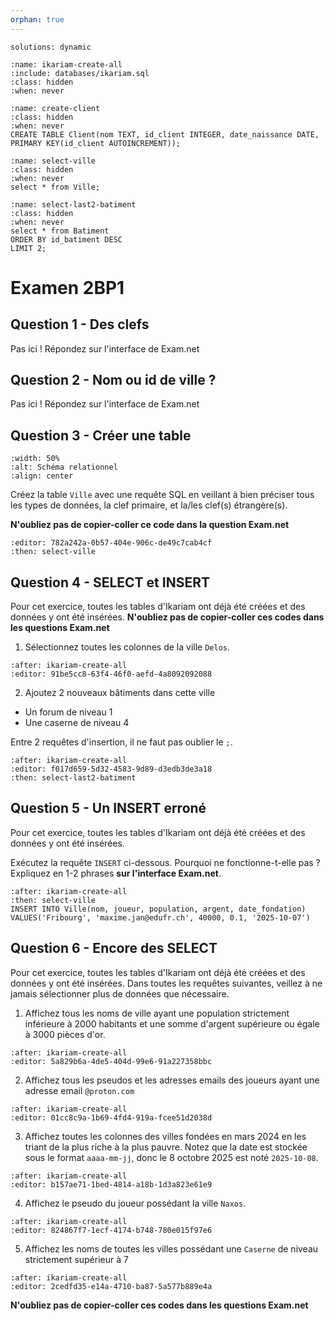 ```yaml
---
orphan: true
---
```


<!-- Copyright 2025 Maxime Jan <maxime.jan@edufr.ch> -->
<!-- SPDX-License-Identifier: CC-BY-NC-SA-4.0 -->

```{metadata}
solutions: dynamic
```
```{exec} sql
:name: ikariam-create-all
:include: databases/ikariam.sql
:class: hidden
:when: never

```

```{exec} sql
:name: create-client
:class: hidden
:when: never
CREATE TABLE Client(nom TEXT, id_client INTEGER, date_naissance DATE, PRIMARY KEY(id_client AUTOINCREMENT));
```

```{exec} sql
:name: select-ville
:class: hidden
:when: never
select * from Ville;
```


```{exec} sql
:name: select-last2-batiment
:class: hidden
:when: never
select * from Batiment
ORDER BY id_batiment DESC
LIMIT 2;
```

# Examen 2BP1
## Question 1 - Des clefs
Pas ici ! Répondez sur l'interface de Exam.net

## Question 2 - Nom ou id de ville ?
Pas ici ! Répondez sur l'interface de Exam.net

## Question 3 -  Créer une table
```{image} images/ikariam.png
:width: 50%
:alt: Schéma relationnel
:align: center
```
Créez la table `Ville` avec une requête SQL en veillant à bien préciser tous les types de données, la clef primaire, et la/les clef(s) étrangère(s).

**N'oubliez pas de copier-coller ce code dans la question Exam.net**

```{exec} sql
:editor: 782a242a-0b57-404e-906c-de49c7cab4cf
:then: select-ville

```


## Question 4 - SELECT et INSERT
Pour cet exercice, toutes les tables d'Ikariam ont déjà été créées et des données y ont été insérées.
**N'oubliez pas de copier-coller ces codes dans les questions Exam.net**

1) Sélectionnez toutes les colonnes de la ville `Delos`.
```{exec} sql
:after: ikariam-create-all
:editor: 91be5cc8-63f4-46f0-aefd-4a8092092088

```

2) Ajoutez 2 nouveaux bâtiments dans cette ville
  - Un forum de niveau 1
  - Une caserne de niveau 4

Entre 2 requêtes d'insertion, il ne faut pas oublier le `;`.

```{exec} sql
:after: ikariam-create-all
:editor: f017d659-5d32-4583-9d89-d3edb3de3a18
:then: select-last2-batiment

```

## Question 5 - Un INSERT erroné
Pour cet exercice, toutes les tables d'Ikariam ont déjà été créées et des données y ont été insérées.

Exécutez la requête `INSERT` ci-dessous. Pourquoi ne fonctionne-t-elle pas ? Expliquez en 1-2 phrases **sur l'interface Exam.net**.
```{exec} sql
:after: ikariam-create-all
:then: select-ville
INSERT INTO Ville(nom, joueur, population, argent, date_fondation)
VALUES('Fribourg', 'maxime.jan@edufr.ch', 40000, 0.1, '2025-10-07')
```



## Question 6 - Encore des SELECT
Pour cet exercice, toutes les tables d'Ikariam ont déjà été créées et des données y ont été insérées. Dans toutes les requêtes suivantes, veillez à ne jamais sélectionner plus de données que nécessaire.



1. Affichez tous les noms de ville ayant une population strictement inférieure à 2000 habitants et une somme d'argent supérieure ou égale à 3000 pièces d'or.
```{exec} sql
:after: ikariam-create-all
:editor: 5a829b6a-4de5-404d-99e6-91a227358bbc

```

2. Affichez tous les pseudos et les adresses emails des joueurs ayant une adresse email `@proton.com`
```{exec} sql
:after: ikariam-create-all
:editor: 01cc8c9a-1b69-4fd4-919a-fcee51d2038d

```

3. Affichez toutes les colonnes des villes fondées en mars 2024 en les triant de la plus riche à la plus pauvre. Notez que la date est stockée sous le format `aaaa-mm-jj`, donc le 8 octobre 2025 est noté `2025-10-08`.
```{exec} sql
:after: ikariam-create-all
:editor: b157ae71-1bed-4814-a18b-1d3a823e61e9

```

4. Affichez le pseudo du joueur possédant la ville `Naxos`.
```{exec} sql
:after: ikariam-create-all
:editor: 824867f7-1ecf-4174-b748-780e015f97e6

```


5. Affichez les noms de toutes les villes possédant une `Caserne` de niveau strictement supérieur à 7
```{exec} sql
:after: ikariam-create-all
:editor: 2cedfd35-e14a-4710-ba87-5a577b889e4a

```

**N'oubliez pas de copier-coller ces codes dans les questions Exam.net**
